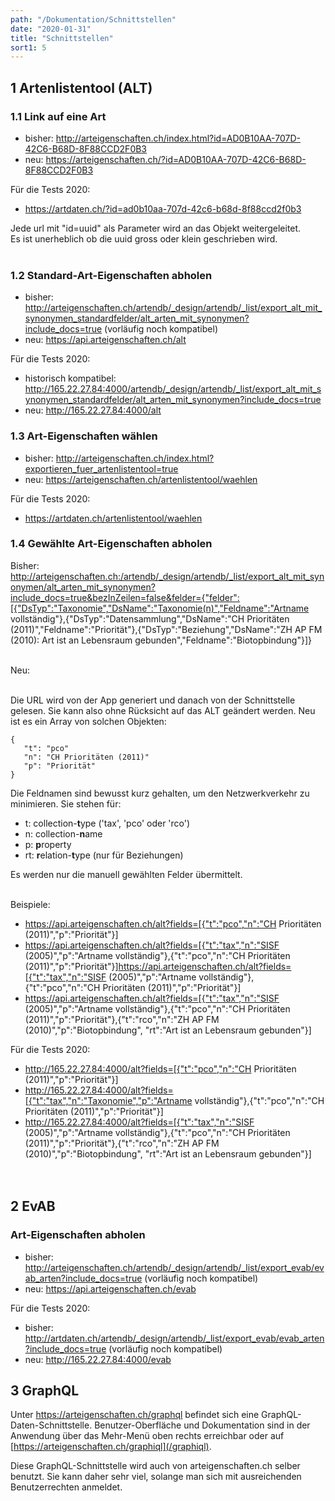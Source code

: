 ```yaml
---
path: "/Dokumentation/Schnittstellen"
date: "2020-01-31"
title: "Schnittstellen"
sort1: 5
---
```



## 1 Artenlistentool (ALT)

### 1.1 Link auf eine Art

- bisher: http://arteigenschaften.ch/index.html?id=AD0B10AA-707D-42C6-B68D-8F88CCD2F0B3
- neu: https://arteigenschaften.ch/?id=AD0B10AA-707D-42C6-B68D-8F88CCD2F0B3<br/>

Für die Tests 2020: 
- https://artdaten.ch/?id=ad0b10aa-707d-42c6-b68d-8f88ccd2f0b3

Jede url mit "id=uuid" als Parameter wird an das Objekt weitergeleitet.<br/>
Es ist unerheblich ob die uuid gross oder klein geschrieben wird.<br/><br/>

### 1.2 Standard-Art-Eigenschaften abholen

- bisher: http://arteigenschaften.ch/artendb/_design/artendb/_list/export_alt_mit_synonymen_standardfelder/alt_arten_mit_synonymen?include_docs=true (vorläufig noch kompatibel)
- neu: https://api.arteigenschaften.ch/alt

Für die Tests 2020:
- historisch kompatibel: http://165.22.27.84:4000/artendb/_design/artendb/_list/export_alt_mit_synonymen_standardfelder/alt_arten_mit_synonymen?include_docs=true
- neu: http://165.22.27.84:4000/alt

### 1.3 Art-Eigenschaften wählen

- bisher: http://arteigenschaften.ch/index.html?exportieren_fuer_artenlistentool=true
- neu: https://arteigenschaften.ch/artenlistentool/waehlen

Für die Tests 2020:
- https://artdaten.ch/artenlistentool/waehlen

### 1.4 Gewählte Art-Eigenschaften abholen

Bisher:
<a href="http://arteigenschaften.ch:/artendb/_design/artendb/_list/export_alt_mit_synonymen/alt_arten_mit_synonymen?include_docs=true&bezInZeilen=false&felder=%7B%22felder%22:%5B%7B%22DsTyp%22:%22Taxonomie%22,%22DsName%22:%22Taxonomie(n)%22,%22Feldname%22:%22Artname vollständig%22%7D,%7B%22DsTyp%22:%22Datensammlung%22,%22DsName%22:%22CH Prioritäten (2011)%22,%22Feldname%22:%22Priorität%22%7D,%7B%22DsTyp%22:%22Beziehung%22,%22DsName%22:%22ZH AP FM (2010): Art ist an Lebensraum gebunden%22,%22Feldname%22:%22Biotopbindung%22%7D%5D%7D">http://arteigenschaften.ch:/artendb/_design/artendb/_list/export_alt_mit_synonymen/alt_arten_mit_synonymen?include_docs=true&bezInZeilen=false&felder={"felder":[{"DsTyp":"Taxonomie","DsName":"Taxonomie(n)","Feldname":"Artname vollständig"},{"DsTyp":"Datensammlung","DsName":"CH Prioritäten (2011)","Feldname":"Priorität"},{"DsTyp":"Beziehung","DsName":"ZH AP FM (2010): Art ist an Lebensraum gebunden","Feldname":"Biotopbindung"}]}</a>
<br/><br/>

Neu:<br/><br/>

Die URL wird von der App generiert und danach von der Schnittstelle gelesen. Sie kann also ohne Rücksicht auf das ALT geändert werden. Neu ist es ein Array von solchen Objekten:

```
{
   "t": "pco"
   "n": "CH Prioritäten (2011)"
   "p": "Priorität"
}
```

Die Feldnamen sind bewusst kurz gehalten, um den Netzwerkverkehr zu minimieren. Sie stehen für:

- t: collection-**t**ype ('tax', 'pco' oder 'rco')
- n: collection-**n**ame
- p: **p**roperty
- rt: **r**elation-**t**ype (nur für Beziehungen)

Es werden nur die manuell gewählten Felder übermittelt.<br/><br/>

Beispiele:

- <a href="https://api.arteigenschaften.ch/alt?fields=%5B%7B%22t%22:%22pco%22,%22n%22:%22CH%20Priorit%C3%A4ten%20(2011)%22,%22p%22:%22Priorit%C3%A4t%22%7D%5D">https://api.arteigenschaften.ch/alt?fields=[{"t":"pco","n":"CH Prioritäten (2011)","p":"Priorität"}]</a>
- <a href="https://api.arteigenschaften.ch/alt?fields=%5B%7B%22t%22:%22tax%22,%22n%22:%22Taxonomie%22,%22p%22:%22Artname%20vollst%C3%A4ndig%22%7D,%7B%22t%22:%22pco%22,%22n%22:%22CH%20Priorit%C3%A4ten%20(2011)%22,%22p%22:%22Priorit%C3%A4t%22%7D%5D">https://api.arteigenschaften.ch/alt?fields=[{"t":"tax","n":"SISF (2005)","p":"Artname vollständig"},{"t":"pco","n":"CH Prioritäten (2011)","p":"Priorität"}]https://api.arteigenschaften.ch/alt?fields=[{"t":"tax","n":"SISF (2005)","p":"Artname vollständig"},{"t":"pco","n":"CH Prioritäten (2011)","p":"Priorität"}]</a>
- <a href="https://api.arteigenschaften.ch/alt?fields=%5B%7B%22t%22:%22tax%22,%22n%22:%22SISF%20(2005)%22,%22p%22:%22Artname%20vollst%C3%A4ndig%22%7D,%7B%22t%22:%22pco%22,%22n%22:%22CH%20Priorit%C3%A4ten%20(2011)%22,%22p%22:%22Priorit%C3%A4t%22%7D,%7B%22t%22:%22rco%22,%22n%22:%22ZH%20AP%20FM%20(2010)%22,%22p%22:%22Biotopbindung%22,%20%22rt%22:%22Art%20ist%20an%20Lebensraum%20gebunden%22%7D%5D">https://api.arteigenschaften.ch/alt?fields=[{"t":"tax","n":"SISF (2005)","p":"Artname vollständig"},{"t":"pco","n":"CH Prioritäten (2011)","p":"Priorität"},{"t":"rco","n":"ZH AP FM (2010)","p":"Biotopbindung", "rt":"Art ist an Lebensraum gebunden"}]</a>
  <br/>

Für die Tests 2020:
- <a href="http://165.22.27.84:4000/alt?fields=%5B%7B%22t%22:%22pco%22,%22n%22:%22CH%20Priorit%C3%A4ten%20(2011)%22,%22p%22:%22Priorit%C3%A4t%22%7D%5D">http://165.22.27.84:4000/alt?fields=[{"t":"pco","n":"CH Prioritäten (2011)","p":"Priorität"}]</a>
- <a href="http://165.22.27.84:4000/alt?fields=%5B%7B%22t%22:%22tax%22,%22n%22:%22Taxonomie%22,%22p%22:%22Artname%20vollst%C3%A4ndig%22%7D,%7B%22t%22:%22pco%22,%22n%22:%22CH%20Priorit%C3%A4ten%20(2011)%22,%22p%22:%22Priorit%C3%A4t%22%7D%5D">http://165.22.27.84:4000/alt?fields=[{"t":"tax","n":"Taxonomie","p":"Artname vollständig"},{"t":"pco","n":"CH Prioritäten (2011)","p":"Priorität"}]</a>
- <a href="http://165.22.27.84:4000/alt?fields=%5B%7B%22t%22:%22tax%22,%22n%22:%22SISF%20(2005)%22,%22p%22:%22Artname%20vollst%C3%A4ndig%22%7D,%7B%22t%22:%22pco%22,%22n%22:%22CH%20Priorit%C3%A4ten%20(2011)%22,%22p%22:%22Priorit%C3%A4t%22%7D,%7B%22t%22:%22rco%22,%22n%22:%22ZH%20AP%20FM%20(2010)%22,%22p%22:%22Biotopbindung%22,%20%22rt%22:%22Art%20ist%20an%20Lebensraum%20gebunden%22%7D%5D">http://165.22.27.84:4000/alt?fields=[{"t":"tax","n":"SISF (2005)","p":"Artname vollständig"},{"t":"pco","n":"CH Prioritäten (2011)","p":"Priorität"},{"t":"rco","n":"ZH AP FM (2010)","p":"Biotopbindung", "rt":"Art ist an Lebensraum gebunden"}]</a>
  <br/><br/><br/>

## 2 EvAB

### Art-Eigenschaften abholen

- bisher: http://arteigenschaften.ch/artendb/_design/artendb/_list/export_evab/evab_arten?include_docs=true (vorläufig noch kompatibel)
- neu: https://api.arteigenschaften.ch/evab

Für die Tests 2020:
- bisher: http://artdaten.ch/artendb/_design/artendb/_list/export_evab/evab_arten?include_docs=true (vorläufig noch kompatibel)
- neu: http://165.22.27.84:4000/evab

## 3 GraphQL

Unter https://arteigenschaften.ch/graphql befindet sich eine GraphQL-Daten-Schnittstelle. Benutzer-Oberfläche und Dokumentation sind in der Anwendung über das Mehr-Menü oben rechts erreichbar oder auf [https://arteigenschaften.ch/graphiql](/graphiql).

Diese GraphQL-Schnittstelle wird auch von arteigenschaften.ch selber benutzt. Sie kann daher sehr viel, solange man sich mit ausreichenden Benutzerrechten anmeldet.
